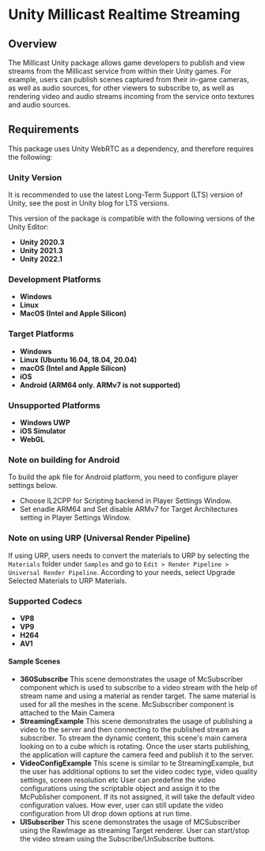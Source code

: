 # Unity Millicast Realtime Streaming 

## Overview
The Millicast Unity package allows game developers to publish and view streams from the Millicast service from within their Unity games. For example, users can publish scenes captured from their in-game cameras, as well as audio sources, for other viewers to subscribe to, as well as rendering video and audio streams incoming from the service onto textures and audio sources. 

## Requirements 
This package uses Unity WebRTC as a dependency, and therefore requires the following: 

### Unity Version
It is recommended to use the latest Long-Term Support (LTS) version of Unity, see the post in Unity blog for LTS versions.

This version of the package is compatible with the following versions of the Unity Editor:

* **Unity 2020.3**
* **Unity 2021.3**
* **Unity 2022.1**

### Development Platforms
* **Windows**
* **Linux**
* **MacOS (Intel and Apple Silicon)**

### Target Platforms
* **Windows**
* **Linux (Ubuntu 16.04, 18.04, 20.04)**
* **macOS (Intel and Apple Silicon)**
* **iOS**
* **Android (ARM64 only. ARMv7 is not supported)**


### Unsupported Platforms 
* **Windows UWP**
* **iOS Simulator**
* **WebGL**

### Note on building for Android
To build the apk file for Android platform, you need to configure player settings below.

* Choose IL2CPP for Scripting backend in Player Settings Window.
* Set enadle ARM64 and Set disable ARMv7 for Target Architectures setting in Player Settings Window.

### Note on using URP (Universal Render Pipeline)
If using URP, users needs to convert the materials to URP by selecting the `Materials` folder under `Samples` and go to `Edit > Render Pipeline > Universal Render Pipeline`. According to your needs, select Upgrade Selected Materials to URP Materials. 

### Supported Codecs
* **VP8**
* **VP9**
* **H264**
* **AV1**

#### Sample Scenes
* **360Subscribe**
    This scene demonstrates the usage of McSubscriber component which is used to subscribe to a video stream with the help of stream name and using a material as render target. The same material is used for all the meshes in the scene.
    McSubscriber component is attached to the Main Camera
* **StreamingExample**
    This scene demonstrates the usage of publishing a video to the server and then connecting to the published stream as subscriber.
    To stream the dynamic content, this scene's main camera looking on to a cube which is rotating. Once the user starts publishing, the application will capture the camera feed and publish it to the server.
* **VideoConfigExample**
    This scene is similar to te StreamingExample, but the user has additional options to set the video codec type, video quality settings, screen resolution etc
    User can predefine the video configurations using the scriptable object and assign it to the McPublisher component. If its not assigned, it will take the default video configuration values. 
    How ever, user can still update the video configuration from UI drop down options at run time.
*  **UISubscriber**
    This scene demonstrates the usage of MCSubscriber using the RawImage as streaming Target renderer. User can start/stop the video stream using the Subscribe/UnSubscribe buttons.


